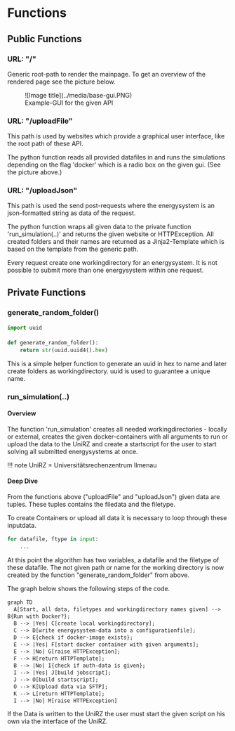 # Functions

## Public Functions

### URL: "/"
Generic root-path to render the mainpage.
To get an overview of the rendered page see the picture below.

<figure markdown>
  ![Image title](../media/base-gui.PNG)
  <figcaption>Example-GUI for the given API</figcaption>
</figure>

### URL: "/uploadFile"
This path is used by websites which provide a graphical user interface, like the root path of these API.

The python function reads all provided datafiles in and runs the simulations depending on the flag 'docker' which is a radio box on the given gui. (See the picture above.)


### URL: "/uploadJson"
This path is used the send post-requests where the energysystem is an json-formatted string as data of the request.

The python function wraps all given data to the private function 'run_simulation(..)' and returns the given website or HTTPException.
All created folders and their names are returned as a Jinja2-Template which is based on the template from the generic path.

Every request create one workingdirectory for an energysystem. 
It is not possible to submit more than one energysystem within one request.

## Private Functions

### generate_random_folder()
```python
import uuid

def generate_random_folder():
    return str(uuid.uuid4().hex)
```
This is a simple helper function to generate an uuid in hex to name and later create folders as workingdirectory.
uuid is used to guarantee a unique name.

### run_simulation(..)

#### Overview
The function 'run_simulation' creates all needed workingdirectories - locally or external, creates the given docker-containers with all arguments to run or upload the data to the UniRZ and create a startscript for the user to start solving all submitted energysystems at once.

!!! note
    UniRZ = Universitätsrechenzentrum Ilmenau

#### Deep Dive
From the functions above ("uploadFile" and "uploadJson") given data are tuples. 
These tuples contains the filedata and the filetype.

To create Containers or upload all data it is necessary to loop through these inputdata.

```python
for datafile, ftype in input:
    ...
```

At this point the algorithm has two variables, a datafile and the filetype of these datafile.
The not given path or name for the working directory is now created by the function "generate_random_folder" from above.

The graph below shows the following steps of the code.

```mermaid
graph TD
  A[Start, all data, filetypes and workingdirectory names given] --> B{Run with Docker?};
  B --> |Yes| C[create local workingdirectory];
  C --> D[write energysystem-data into a configurationfile];
  D --> E{check if docker-image exists};
  E --> |Yes| F[start docker container with given arguments];
  E --> |No| G[raise HTTPException];
  F --> H[return HTTPTemplate];
  B --> |No| I{check if auth-data is given};
  I --> |Yes| J[build jobscript];
  J --> O[build startscript];
  O --> K[Upload data via SFTP];
  K --> L[return HTTPTemplate];
  I --> |No| M[raise HTTPException]
```

If the Data is written to the UniRZ the user must start the given script on his own via the interface of the UniRZ.

